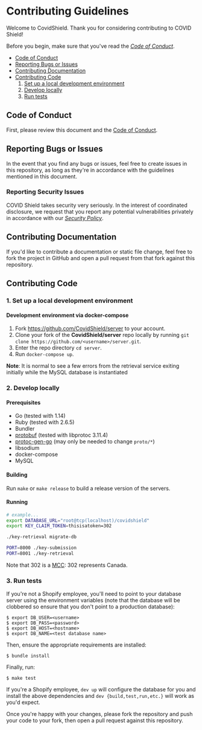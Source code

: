 # Contributing Guidelines

Welcome to CovidShield. Thank you for considering contributing to COVID Shield!

Before you begin, make sure that you've read the [_Code of Conduct_](CODE_OF_CONDUCT.md).

- [Code of Conduct](#code-of-conduct)
- [Reporting Bugs or Issues](#reporting-bugs-or-issues)
- [Contributing Documentation](#contributing-documentation)
- [Contributing Code](#contributing-code)
    1. [Set up a local development environment](#env-setup)   
    2. [Develop locally](#dev-local)  
    3. [Run tests](#run-tests)

## Code of Conduct

First, please review this document and the [Code of Conduct](CODE_OF_CONDUCT.md).

## Reporting Bugs or Issues

In the event that you find any bugs or issues, feel free to create issues in this repository, as long as they're in accordance with the guidelines mentioned in this document.

### Reporting Security Issues

COVID Shield takes security very seriously. In the interest of coordinated disclosure,
we request that you report any potential vulnerabilities privately in accordance with
our [_Security Policy_](SECURITY.md).

## Contributing Documentation

If you'd like to contribute a documentation or static file change, feel free to fork the project in GitHub and open a pull request from that fork against this repository.

## Contributing Code

<h3 id="env-setup">1. Set up a local development environment</h3>

#### Development environment via docker-compose

1. Fork https://github.com/CovidShield/server to your account.
2. Clone your fork of the **CovidShield/server** repo locally by running `git clone https://github.com/<username>/server.git`.
3. Enter the repo directory `cd server`.
4. Run `docker-compose up`.

**Note**: It is normal to see a few errors from the retrieval service exiting initially while the MySQL database is instantiated

<h3 id="dev-local">2. Develop locally</h3>

#### Prerequisites

* Go (tested with 1.14)
* Ruby (tested with 2.6.5)
* Bundler
* [protobuf](https://developers.google.com/protocol-buffers/) (tested with libprotoc 3.11.4)
* [protoc-gen-go](https://github.com/golang/protobuf) (may only be needed to change `proto/*`)
* libsodium
* docker-compose
* MySQL

#### Building

Run `make` or `make release` to build a release version of the servers.

#### Running

```bash
# example...
export DATABASE_URL="root@tcp(localhost)/covidshield"
export KEY_CLAIM_TOKEN=thisisatoken=302

./key-retrieval migrate-db

PORT=8000 ./key-submission
PORT=8001 ./key-retrieval
```

Note that 302 is a [MCC](https://www.mcc-mnc.com/): 302 represents Canada.

<h3 id="run-tests">3. Run tests</h3>

If you're not a Shopify employee, you'll need to point to your database server using the environment variables
(note that the database will be clobbered so ensure that you don't point to a
production database):

```shell
$ export DB_USER=<username>
$ export DB_PASS=<password>
$ export DB_HOST=<hostname>
$ export DB_NAME=<test database name>
```

Then, ensure the appropriate requirements are installed:

```shell
$ bundle install
```

Finally, run:
```shell
$ make test
```

If you're a Shopify employee, `dev up` will configure the database for you and install the above dependencies and `dev {build,test,run,etc.}` will work as you'd expect.

Once you're happy with your changes, please fork the repository and push your code to your fork, then open a pull request against this repository.
